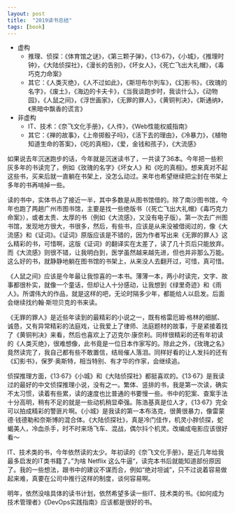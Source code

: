 ```yaml
---
layout: post
title:  "2019读书总结"
tags: [book]
---
```


- 虚构
    - 推理、侦探：《体育馆之谜》，《第三颗子弹》，《13·67》，《小城》，《推理时钟》，《大陆侦探社》，《漫长的告别》，《坏女人》，《死亡飞出大礼帽》，《毒巧克力命案》
    - 其它：《人类灭绝》，《人不过如此》，《斯坦布尔列车》，《幻影书》，《玫瑰的名字》，《废土》，《海边的卡夫卡》，《当我谈跑步时，我谈什么》，《动物园》，《人鼠之间》，《浮世画家》，《无罪的罪人》，《黄铜判决》，《斯通纳》，《黑暗中飘香的谎言》
- 非虚构
    - IT、技术：《奈飞文化手册》，《人件》，《Web性能权威指南》
    - 其它：《禅的故事》，《上帝掷骰子吗》，《活下去的理由》，《冷暴力》，《植物知道生命的答案》，《吃的真相》，《爱，金钱和孩子》，《大流感》

如果说去年沉迷跑步的话，今年就是沉迷读书了，一共读了36本。今年把一些积灰多年的书读完了，例如《玫瑰的名字》《坏女人》和《吃的真相》。想来真对不起这些书，买来后就一直躺在书架上，没怎么动过。来年也希望继续把尘封在书架上多年的书再啃掉一些。

读的书中，实体书占了接近一半，其中多数是从图书馆借的。除了南沙图书馆，今年也跑了两趟广州市图书馆，主要是找一些绝版书（《死亡飞出大礼帽》《毒巧克力命案》），或者太贵、太厚的书（例如《大流感》，又没有电子版）。第一次去广州图书馆，发现地方很大，书很多，然后，有些书，应该是从来没被借阅过的，像《大流感》和《证词》。《证词》原版应该是不错的，因为作者写出来《无罪的罪人》这么精彩的书，可惜啊，这版《证词》的翻译实在太差了，读了几十页后只能放弃。而《大流感》则很不错，让我明白到，医学虽然越来越先进，但也并非那么万能。这么好的书，就静静地躺在图书馆的书架上，从来没人去翻开过，可惜，真可惜。

《人鼠之间》应该是今年最让我惊喜的一本书。薄薄一本，两小时读完，文字、故事都很朴实，就像一个童话，但却让人十分感动，让我想到《绿里奇迹》和《雨人》。所谓伟大的作品，就是这样的吧，无论时隔多少年，都能给人以启发。后面会继续找约翰·斯坦贝克的书来读。

《无罪的罪人》是近些年读到的最精彩的小说之一，既有格雷厄姆·格林的细腻、诚恳，又有异常精彩的法庭戏，让我爱上了律师、法庭题材的故事，于是紧接着找了《黄铜判决》来看，然后也喜欢上了迈克尔·康奈利。同样很精彩的还有年初读的《人类灭绝》，很难想像，此书竟是一位日本作家写的。除此之外，《玫瑰之名》竟然读完了，我自己都有些不敢置信，结局催人落泪。同样好看的让人发抖的还有《幻影书》，保罗·奥斯特，相当特别、有才华的作家，会继续追。

侦探推理方面，《13·67》《小城》和《大陆侦探社》都挺喜欢的。《13·67》是我读过的最好的中文侦探推理小说，没有之一。繁体、竖排的书，我是第一次读，确实不太习惯，读着有些累，读的速度也比普通的书要慢一些。书中的犯案、查案手法十分高明，稍有不足的就是一些动机稍显牵强。陈浩基真是位人才，《13·67》完全可以拍成精彩的警匪片啊。《小城》是我读的第一本布洛克，很黄很暴力，像雷蒙德·钱德勒和奈斯博的混合体。《大陆侦探社》，真是冷门佳作，机灵小胖侦探，蛇蝎美人，冷血杀手，时不时来场飞车、混战，偶尔抖个机灵。改编成电影应该很好看～

IT、技术类的书，今年依然读的太少。年初读的《奈飞文化手册》，是近几年给我最多启发的IT类书籍了。”为啥 Netflix 这么牛逼“，读完本书后就能知道部份原因了。我的一些想法，跟书中的建议不谋而合，例如“绝对坦诚”，只不过说着容易做起来难，真要在公司中推行这样的制度，谈何容易啊。

明年，依然没啥具体的读书计划，依然希望多读一些IT、技术类的书。《如何成为技术管理者》《DevOps实践指南》应该都是很好的书。
